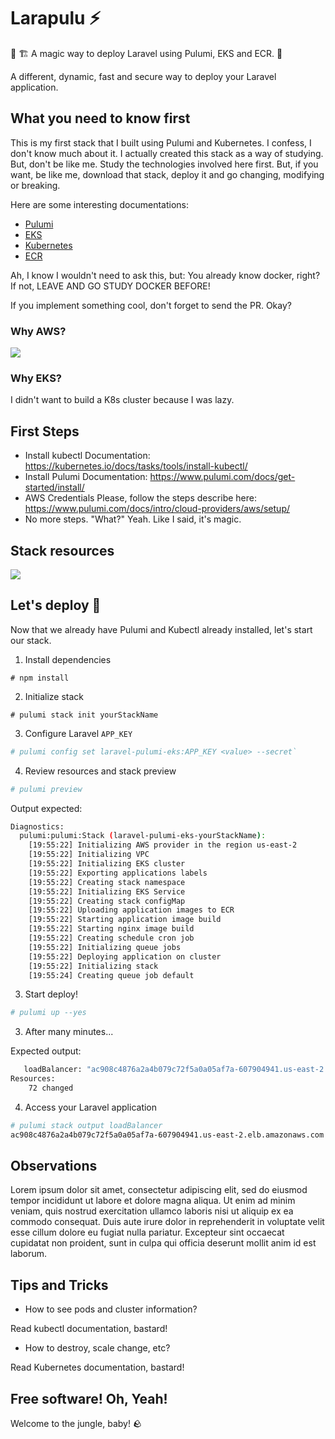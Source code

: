 # Larapulu :zap:
:mage: :building_construction: A magic way to deploy Laravel using Pulumi, EKS and ECR. :tada:

A different, dynamic, fast and secure way to deploy your Laravel application.

## What you need to know first

This is my first stack that I built using Pulumi and Kubernetes. I confess, I don't know much about it. I actually created this stack as a way of studying. But, don't be like me. Study the technologies involved here first. But, if you want, be like me, download that stack, deploy it and go changing, modifying or breaking.

Here are some interesting documentations:

- [Pulumi](https://www.pulumi.com/docs/)
- [EKS](https://docs.aws.amazon.com/eks/latest/userguide/getting-started.html)
- [Kubernetes](https://kubernetes.io/docs/home/)
- [ECR](https://docs.aws.amazon.com/ecr/)

Ah, I know I wouldn't need to ask this, but: You already know docker, right? If not, LEAVE AND GO STUDY DOCKER BEFORE!

If you implement something cool, don't forget to send the PR. Okay?

### Why AWS?

![](https://www.memecreator.org/static/images/memes/4688928.jpg)

### Why EKS?

I didn't want to build a K8s cluster because I was lazy.

## First Steps

- Install kubectl
Documentation: https://kubernetes.io/docs/tasks/tools/install-kubectl/
- Install Pulumi
Documentation: https://www.pulumi.com/docs/get-started/install/
- AWS Credentials
Please, follow the steps describe here: https://www.pulumi.com/docs/intro/cloud-providers/aws/setup/
- No more  steps.
"What?" Yeah. Like I said, it's magic.

## Stack resources
![](https://i.imgur.com/42RnqXX.png)
  
## Let's deploy :rocket: 

Now that we already have Pulumi and Kubectl already installed, let's start our stack.

1. Install dependencies

```base
# npm install
```

2. Initialize stack

```base
# pulumi stack init yourStackName
```

3. Configure Laravel `APP_KEY`

```bash
# pulumi config set laravel-pulumi-eks:APP_KEY <value> --secret`
```

4. Review resources and stack preview

```bash
# pulumi preview
```

Output expected:

```bash
Diagnostics:
  pulumi:pulumi:Stack (laravel-pulumi-eks-yourStackName):
    [19:55:22] Initializing AWS provider in the region us-east-2
    [19:55:22] Initializing VPC
    [19:55:22] Initializing EKS cluster
    [19:55:22] Exporting applications labels
    [19:55:22] Creating stack namespace
    [19:55:22] Initializing EKS Service
    [19:55:22] Creating stack configMap
    [19:55:22] Uploading application images to ECR
    [19:55:22] Starting application image build
    [19:55:22] Starting nginx image build
    [19:55:22] Creating schedule cron job
    [19:55:22] Initializing queue jobs
    [19:55:22] Deploying application on cluster
    [19:55:22] Initializing stack
    [19:55:24] Creating queue job default
```

3. Start deploy!

```bash
# pulumi up --yes
```

3. After many minutes... 

Expected output:

```bash
   loadBalancer: "ac908c4876a2a4b079c72f5a0a05af7a-607904941.us-east-2.elb.amazonaws.com"
Resources:
    72 changed
```

4. Access your Laravel application

```bash
# pulumi stack output loadBalancer
ac908c4876a2a4b079c72f5a0a05af7a-607904941.us-east-2.elb.amazonaws.com
```

## Observations

Lorem ipsum dolor sit amet, consectetur adipiscing elit, sed do eiusmod tempor incididunt ut labore et dolore magna aliqua. Ut enim ad minim veniam, quis nostrud exercitation ullamco laboris nisi ut aliquip ex ea commodo consequat. Duis aute irure dolor in reprehenderit in voluptate velit esse cillum dolore eu fugiat nulla pariatur. Excepteur sint occaecat cupidatat non proident, sunt in culpa qui officia deserunt mollit anim id est laborum.


## Tips and Tricks
- How to see pods and cluster information?

Read kubectl documentation, bastard!

- How to destroy, scale change, etc?

Read Kubernetes documentation, bastard!

## Free software! Oh, Yeah!
Welcome to the jungle, baby! :rock:

